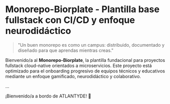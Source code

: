 # Monorepo-Biorplate - Plantilla base fullstack con CI/CD y enfoque neurodidáctico

> "Un buen monorepo es como un campus: distribuido, documentado y diseñado para que aprendas mientras creas."

Bienvenido/a al **Monorepo-Biorplate**, la plantilla fundacional para proyectos fullstack cloud-native orientados a microservicios. Este proyecto está optimizado para el onboarding progresivo de equipos técnicos y educativos mediante un enfoque gamificado, neurodidáctico y colaborativo.

...

¡Bienvenido/a a bordo de ATLANTYDE! 🌊
